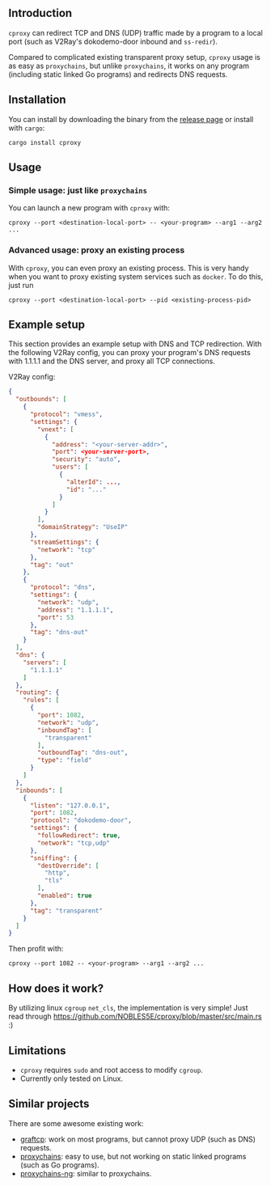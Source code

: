 ## Introduction

`cproxy` can redirect TCP and DNS (UDP) traffic made by a program to a local port (such as V2Ray's dokodemo-door inbound and `ss-redir`).

Compared to complicated existing transparent proxy setup, `cproxy` usage is as easy as `proxychains`, but unlike `proxychains`, it works on any program (including static linked Go programs) and redirects DNS requests.

## Installation

You can install by downloading the binary from the [release page](https://github.com/NOBLES5E/cproxy/releases) or install with `cargo`:

```
cargo install cproxy
```

## Usage

### Simple usage: just like `proxychains`

You can launch a new program with `cproxy` with:

```
cproxy --port <destination-local-port> -- <your-program> --arg1 --arg2 ...
```

### Advanced usage: proxy an existing process

With `cproxy`, you can even proxy an existing process. This is very handy when you want to proxy existing system services such as `docker`. To do this, just run

```
cproxy --port <destination-local-port> --pid <existing-process-pid>
```

## Example setup

This section provides an example setup with DNS and TCP redirection. With the following V2Ray config, you can proxy your program's DNS requests with 1.1.1.1 and the DNS server, and proxy all TCP connections.

V2Ray config:

```json
{
  "outbounds": [
    {
      "protocol": "vmess",
      "settings": {
        "vnext": [
          {
            "address": "<your-server-addr>",
            "port": <your-server-port>,
            "security": "auto",
            "users": [
              {
                "alterId": ...,
                "id": "..."
              }
            ]
          }
        ],
        "domainStrategy": "UseIP"
      },
      "streamSettings": {
        "network": "tcp"
      },
      "tag": "out"
    },
    {
      "protocol": "dns",
      "settings": {
        "network": "udp",
        "address": "1.1.1.1",
        "port": 53
      },
      "tag": "dns-out"
    }
  ],
  "dns": {
    "servers": [
      "1.1.1.1"
    ]
  },
  "routing": {
    "rules": [
      {
        "port": 1082,
        "network": "udp",
        "inboundTag": [
          "transparent"
        ],
        "outboundTag": "dns-out",
        "type": "field"
      }
    ]
  },
  "inbounds": [
    {
      "listen": "127.0.0.1",
      "port": 1082,
      "protocol": "dokodemo-door",
      "settings": {
        "followRedirect": true,
        "network": "tcp,udp"
      },
      "sniffing": {
        "destOverride": [
          "http",
          "tls"
        ],
        "enabled": true
      },
      "tag": "transparent"
    }
  ]
}
```

Then profit with:

```
cproxy --port 1082 -- <your-program> --arg1 --arg2 ...
```

## How does it work?

By utilizing linux `cgroup` `net_cls`, the implementation is very simple! Just read through https://github.com/NOBLES5E/cproxy/blob/master/src/main.rs :)

## Limitations

* `cproxy` requires `sudo` and root access to modify `cgroup`.
* Currently only tested on Linux.

## Similar projects

There are some awesome existing work:

* [graftcp](https://github.com/hmgle/graftcp): work on most programs, but cannot proxy UDP (such as DNS) requests.
* [proxychains](https://github.com/haad/proxychains): easy to use, but not working on static linked programs (such as Go programs).
* [proxychains-ng](https://github.com/rofl0r/proxychains-ng): similar to proxychains.
